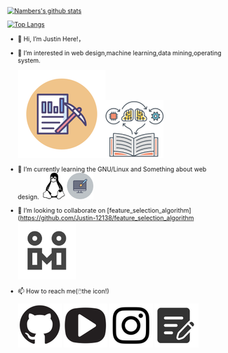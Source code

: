 [![Nambers's github stats](https://github-readme-stats.vercel.app/api?Justin-12138=Nambers&show_icons=true)](https://github.com/anuraghazra/github-readme-stats)

[![Top Langs](https://github-readme-stats.vercel.app/api/top-langs/?Justin-12138=Nambers&layout=compact)](https://github.com/anuraghazra/github-readme-stats)

- 👋 Hi, I’m Justin Here!，
- 👀 I’m interested in web design,machine learning,data mining,operating system.
  
  <img src="svgs_pics/dm.svg" style="zoom: 50%;" /><img src="svgs_pics/ml.svg" style="zoom: 33%;" />
  
- 🌱 I’m currently learning the GNU/Linux and Something about web design.
  <img src="svgs_pics/linux.svg" style="zoom: 15%;" /><img src="svgs_pics/web-design.svg" style="zoom: 15%;" />
- 💞️ I’m looking to collaborate on [feature_selection_algorithm](https://github.com/Justin-12138/feature_selection_algorithm<img src="svgs_pics/co.svg" style="zoom:33%;" />


- 📫 How to reach me(:computer_mouse:the icon!) 

  [<img src="svgs_pics/github.svg" style="zoom:25%;" />](https://github.com/Justin-12138)              [<img src="svgs_pics/youtube.svg" style="zoom:25%;" />](https://www.youtube.com/channel/UCGuo9zmm4Dayi_rXj-nWP5A)                [<img src="svgs_pics/instagram.svg" style="zoom:25%;" />](https://www.instagram.com/justinliu303/)                  [<img src="svgs_pics/blog.svg" style="zoom:25%;" />](https://justin-12138.github.io/)

<!---
Justin-12138/Justin-12138 is a ✨ special ✨ repository because its `README.md` (this file) appears on your GitHub profile.
You can click the Preview link to take a look at your changes.
--->
